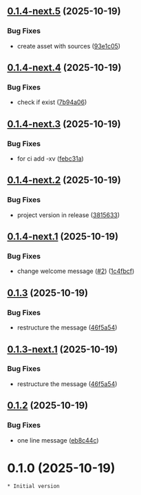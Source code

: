 ## [0.1.4-next.5](https://github.com/smiglo/dummy-release-test/compare/v0.1.4-next.4...v0.1.4-next.5) (2025-10-19)


### Bug Fixes

* create asset with sources ([93e1c05](https://github.com/smiglo/dummy-release-test/commit/93e1c05f9df4c7ab2233e2e3d8b6e4151c326006))

## [0.1.4-next.4](https://github.com/smiglo/dummy-release-test/compare/v0.1.4-next.3...v0.1.4-next.4) (2025-10-19)


### Bug Fixes

* check if exist ([7b94a06](https://github.com/smiglo/dummy-release-test/commit/7b94a0656d21605f2b2c7378b78e591c344c213d))

## [0.1.4-next.3](https://github.com/smiglo/dummy-release-test/compare/v0.1.4-next.2...v0.1.4-next.3) (2025-10-19)


### Bug Fixes

* for ci add -xv ([febc31a](https://github.com/smiglo/dummy-release-test/commit/febc31afd4759d10fb028a27ac7f0190bb44132d))

## [0.1.4-next.2](https://github.com/smiglo/dummy-release-test/compare/v0.1.4-next.1...v0.1.4-next.2) (2025-10-19)


### Bug Fixes

* project version in release ([3815633](https://github.com/smiglo/dummy-release-test/commit/381563315111c5254e2ea8973e29c9b5687a5c8e))

## [0.1.4-next.1](https://github.com/smiglo/dummy-release-test/compare/v0.1.3...v0.1.4-next.1) (2025-10-19)


### Bug Fixes

* change welcome message ([#2](https://github.com/smiglo/dummy-release-test/issues/2)) ([1c4fbcf](https://github.com/smiglo/dummy-release-test/commit/1c4fbcf88bde61f5573b4b2a4c2325961ebbcb42))

## [0.1.3](https://github.com/smiglo/dummy-release-test/compare/v0.1.2...v0.1.3) (2025-10-19)


### Bug Fixes

* restructure the message ([46f5a54](https://github.com/smiglo/dummy-release-test/commit/46f5a5484845b1b74279db2cef2c129af83da800))

## [0.1.3-next.1](https://github.com/smiglo/dummy-release-test/compare/v0.1.2...v0.1.3-next.1) (2025-10-19)


### Bug Fixes

* restructure the message ([46f5a54](https://github.com/smiglo/dummy-release-test/commit/46f5a5484845b1b74279db2cef2c129af83da800))

## [0.1.2](https://github.com/smiglo/dummy-release-test/compare/v0.1.1...v0.1.2) (2025-10-19)


### Bug Fixes

* one line message ([eb8c44c](https://github.com/smiglo/dummy-release-test/commit/eb8c44cae91bd1c0706daff75adb8ff8dc4754c3))

# 0.1.0 (2025-10-19)

    * Initial version
